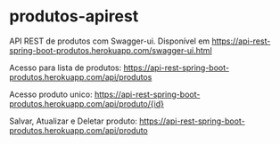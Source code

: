 # produtos-apirest
API REST de produtos com Swagger-ui. Disponível em https://api-rest-spring-boot-produtos.herokuapp.com/swagger-ui.html


Acesso para lista de produtos: https://api-rest-spring-boot-produtos.herokuapp.com/api/produtos

Acesso produto unico: https://api-rest-spring-boot-produtos.herokuapp.com/api/produto/{id}

Salvar, Atualizar e Deletar produto: https://api-rest-spring-boot-produtos.herokuapp.com/api/produto
